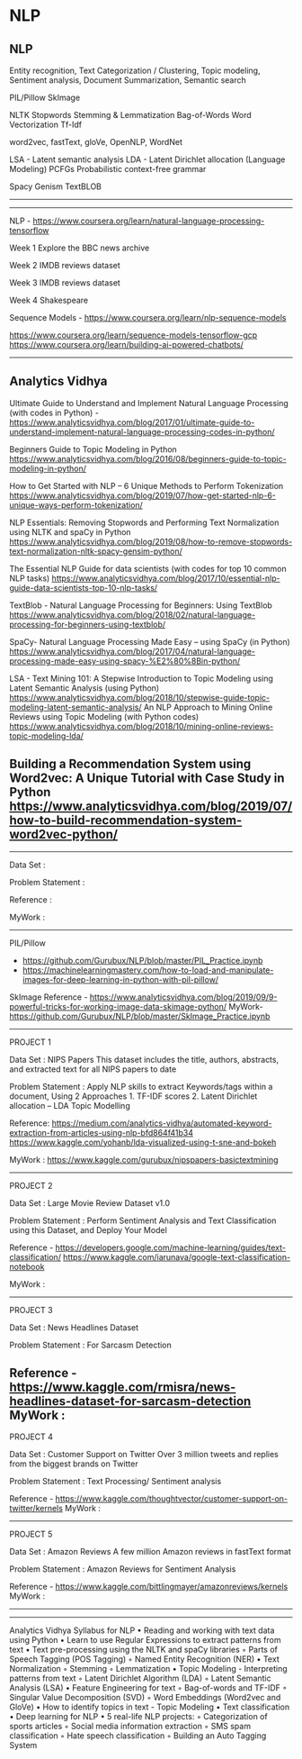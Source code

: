 # NLP
NLP
-------------------------------------------------------------------------------------------------

Entity recognition, 
Text Categorization / Clustering, 
Topic modeling, 
Sentiment analysis, 
Document Summarization, 
Semantic search

PIL/Pillow
SkImage

NLTK
Stopwords
Stemming & Lemmatization
Bag-of-Words
Word Vectorization
Tf-Idf

word2vec, 
fastText, 
gloVe, 
OpenNLP, 
WordNet


LSA - Latent semantic analysis 
LDA - Latent Dirichlet allocation (Language Modeling)
PCFGs Probabilistic context-free grammar


Spacy
Genism
TextBLOB

-------------------------------------------------------------------------------------------------
------------------------------------------------------------------------------------------------- 
NLP - https://www.coursera.org/learn/natural-language-processing-tensorflow

Week 1 Explore the BBC news archive

Week 2 IMDB reviews dataset

Week 3 IMDB reviews dataset

Week 4 Shakespeare


Sequence Models - https://www.coursera.org/learn/nlp-sequence-models

https://www.coursera.org/learn/sequence-models-tensorflow-gcp
https://www.coursera.org/learn/building-ai-powered-chatbots/

------------------------------------------------------------------------------------------------- 

## Analytics Vidhya
Ultimate Guide to Understand and Implement Natural Language Processing (with codes in Python) - 
https://www.analyticsvidhya.com/blog/2017/01/ultimate-guide-to-understand-implement-natural-language-processing-codes-in-python/


Beginners Guide to Topic Modeling in Python
https://www.analyticsvidhya.com/blog/2016/08/beginners-guide-to-topic-modeling-in-python/

How to Get Started with NLP – 6 Unique Methods to Perform Tokenization
https://www.analyticsvidhya.com/blog/2019/07/how-get-started-nlp-6-unique-ways-perform-tokenization/

NLP Essentials: Removing Stopwords and Performing Text Normalization using NLTK and spaCy in Python
https://www.analyticsvidhya.com/blog/2019/08/how-to-remove-stopwords-text-normalization-nltk-spacy-gensim-python/

The Essential NLP Guide for data scientists (with codes for top 10 common NLP tasks)
https://www.analyticsvidhya.com/blog/2017/10/essential-nlp-guide-data-scientists-top-10-nlp-tasks/

TextBlob - Natural Language Processing for Beginners: Using TextBlob
https://www.analyticsvidhya.com/blog/2018/02/natural-language-processing-for-beginners-using-textblob/

SpaCy- Natural Language Processing Made Easy – using SpaCy (​in Python) 
https://www.analyticsvidhya.com/blog/2017/04/natural-language-processing-made-easy-using-spacy-%E2%80%8Bin-python/

LSA - Text Mining 101: A Stepwise Introduction to Topic Modeling using Latent Semantic Analysis (using Python)
https://www.analyticsvidhya.com/blog/2018/10/stepwise-guide-topic-modeling-latent-semantic-analysis/
	An NLP Approach to Mining Online Reviews using Topic Modeling (with Python codes)
	https://www.analyticsvidhya.com/blog/2018/10/mining-online-reviews-topic-modeling-lda/

Building a Recommendation System using Word2vec: A Unique Tutorial with Case Study in Python
https://www.analyticsvidhya.com/blog/2019/07/how-to-build-recommendation-system-word2vec-python/
-------------------------------------------------------------------------------------------------
-------------------------------------------------------------------------------------------------

Data Set :

Problem Statement : 

Reference : 

MyWork : 

-------------------------------------------------------------------------------------------------

PIL/Pillow 
- https://github.com/Gurubux/NLP/blob/master/PIL_Practice.ipynb
- https://machinelearningmastery.com/how-to-load-and-manipulate-images-for-deep-learning-in-python-with-pil-pillow/

SkImage
Reference - https://www.analyticsvidhya.com/blog/2019/09/9-powerful-tricks-for-working-image-data-skimage-python/
MyWork- https://github.com/Gurubux/NLP/blob/master/SkImage_Practice.ipynb

-------------------------------------------------------------------------------------------------
PROJECT 1 

Data Set : NIPS Papers 
This dataset includes the title, authors, abstracts, and extracted text for all NIPS papers to date

Problem Statement : 
Apply NLP skills to extract Keywords/tags within a document, Using 2 Approaches 
	1. TF-IDF scores
	2. Latent Dirichlet allocation – LDA Topic Modelling

Reference: https://medium.com/analytics-vidhya/automated-keyword-extraction-from-articles-using-nlp-bfd864f41b34
https://www.kaggle.com/yohanb/lda-visualized-using-t-sne-and-bokeh

MyWork : https://www.kaggle.com/gurubux/nipspapers-basictextmining

------------------------------------------------------------------------------------------------- 

PROJECT 2

Data Set : Large Movie Review Dataset v1.0

Problem Statement : Perform Sentiment Analysis and Text Classification using this Dataset, and Deploy Your Model

Reference - https://developers.google.com/machine-learning/guides/text-classification/
https://www.kaggle.com/iarunava/google-text-classification-notebook

MyWork  :

-------------------------------------------------------------------------------------------------
PROJECT 3

Data Set : News Headlines Dataset

Problem Statement : 
For Sarcasm Detection

Reference - https://www.kaggle.com/rmisra/news-headlines-dataset-for-sarcasm-detection
MyWork  :
-------------------------------------------------------------------------------------------------

PROJECT 4

Data Set : Customer Support on Twitter
Over 3 million tweets and replies from the biggest brands on Twitter

Problem Statement : 
Text Processing/ Sentiment analysis

Reference - https://www.kaggle.com/thoughtvector/customer-support-on-twitter/kernels
MyWork  :


-------------------------------------------------------------------------------------------------

PROJECT 5

Data Set : Amazon Reviews 
A few million Amazon reviews in fastText format

Problem Statement : 
Amazon Reviews for Sentiment Analysis

Reference - https://www.kaggle.com/bittlingmayer/amazonreviews/kernels
MyWork  :

-------------------------------------------------------------------------------------------------
-------------------------------------------------------------------------------------------------
Analytics Vidhya Syllabus for NLP 
    • Reading and working with text data using Python
    • Learn to use Regular Expressions to extract patterns from text
    • Text pre-processing using the NLTK and spaCy libraries
        ◦ Parts of Speech Tagging (POS Tagging)
        ◦ Named Entity Recognition (NER)
    • Text Normalization
        ◦ Stemming
        ◦ Lemmatization
    • Topic Modeling - Interpreting patterns from text
        ◦ Latent Dirichlet Algorithm (LDA)
        ◦ Latent Semantic Analysis (LSA)
    • Feature Engineering for text
        ◦ Bag-of-words and TF-IDF
        ◦ Singular Value Decomposition (SVD)
        ◦ Word Embeddings (Word2vec and GloVe)
    • How to identify topics in text - Topic Modeling
    • Text classification
    • Deep learning for NLP
    • 5 real-life NLP projects:
        ◦ Categorization of sports articles
        ◦ Social media information extraction
        ◦ SMS spam classification
        ◦ Hate speech classification
        ◦ Building an Auto Tagging System